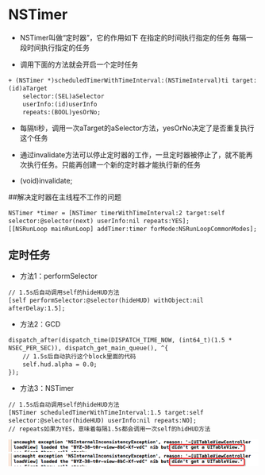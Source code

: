 # NSTimer
* NSTimer叫做“定时器”，它的作用如下
在指定的时间执行指定的任务
每隔一段时间执行指定的任务

* 调用下面的方法就会开启一个定时任务

```objc
+ (NSTimer *)scheduledTimerWithTimeInterval:(NSTimeInterval)ti target:(id)aTarget
	selector:(SEL)aSelector
	userInfo:(id)userInfo
	repeats:(BOOL)yesOrNo;
```

- 每隔ti秒，调用一次aTarget的aSelector方法，yesOrNo决定了是否重复执行这个任务


- 通过invalidate方法可以停止定时器的工作，一旦定时器被停止了，就不能再次执行任务。只能再创建一个新的定时器才能执行新的任务

- (void)invalidate;


##解决定时器在主线程不工作的问题
```objc
NSTimer *timer = [NSTimer timerWithTimeInterval:2 target:self selector:@selector(next) userInfo:nil repeats:YES];
[[NSRunLoop mainRunLoop] addTimer:timer forMode:NSRunLoopCommonModes];
```

## 定时任务
- 方法1：performSelector
```objc
// 1.5s后自动调用self的hideHUD方法
[self performSelector:@selector(hideHUD) withObject:nil afterDelay:1.5];
```
- 方法2：GCD

```objc
dispatch_after(dispatch_time(DISPATCH_TIME_NOW, (int64_t)(1.5 * NSEC_PER_SEC)), dispatch_get_main_queue(), ^{
    // 1.5s后自动执行这个block里面的代码
    self.hud.alpha = 0.0;
});
```
- 方法3：NSTimer

```objc
// 1.5s后自动调用self的hideHUD方法
[NSTimer scheduledTimerWithTimeInterval:1.5 target:self selector:@selector(hideHUD) userInfo:nil repeats:NO];
// repeats如果为YES，意味着每隔1.5s都会调用一次self的hidHUD方法
```


![](images/Snip20150602_110.png)
![](images/Snip20150602_110.png)
